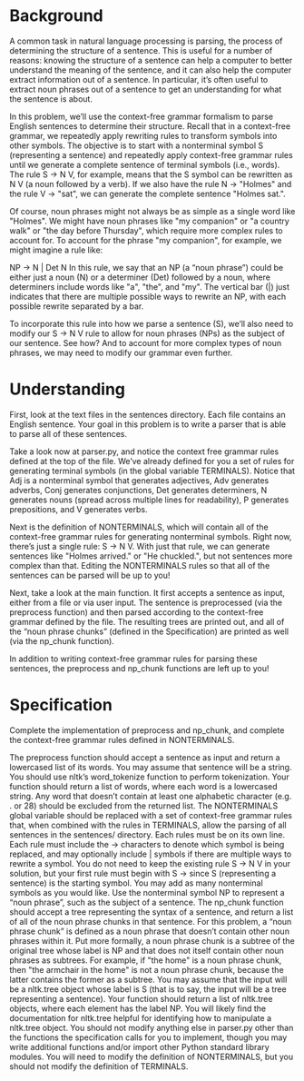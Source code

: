 # Background
A common task in natural language processing is parsing, the process of determining the structure of a sentence. This is useful for a number of reasons: knowing the structure of a sentence can help a computer to better understand the meaning of the sentence, and it can also help the computer extract information out of a sentence. In particular, it’s often useful to extract noun phrases out of a sentence to get an understanding for what the sentence is about.

In this problem, we’ll use the context-free grammar formalism to parse English sentences to determine their structure. Recall that in a context-free grammar, we repeatedly apply rewriting rules to transform symbols into other symbols. The objective is to start with a nonterminal symbol S (representing a sentence) and repeatedly apply context-free grammar rules until we generate a complete sentence of terminal symbols (i.e., words). The rule S -> N V, for example, means that the S symbol can be rewritten as N V (a noun followed by a verb). If we also have the rule N -> "Holmes" and the rule V -> "sat", we can generate the complete sentence "Holmes sat.".

Of course, noun phrases might not always be as simple as a single word like "Holmes". We might have noun phrases like "my companion" or "a country walk" or "the day before Thursday", which require more complex rules to account for. To account for the phrase "my companion", for example, we might imagine a rule like:

NP -> N | Det N
In this rule, we say that an NP (a “noun phrase”) could be either just a noun (N) or a determiner (Det) followed by a noun, where determiners include words like "a", "the", and "my". The vertical bar (|) just indicates that there are multiple possible ways to rewrite an NP, with each possible rewrite separated by a bar.

To incorporate this rule into how we parse a sentence (S), we’ll also need to modify our S -> N V rule to allow for noun phrases (NPs) as the subject of our sentence. See how? And to account for more complex types of noun phrases, we may need to modify our grammar even further.

# Understanding
First, look at the text files in the sentences directory. Each file contains an English sentence. Your goal in this problem is to write a parser that is able to parse all of these sentences.

Take a look now at parser.py, and notice the context free grammar rules defined at the top of the file. We’ve already defined for you a set of rules for generating terminal symbols (in the global variable TERMINALS). Notice that Adj is a nonterminal symbol that generates adjectives, Adv generates adverbs, Conj generates conjunctions, Det generates determiners, N generates nouns (spread across multiple lines for readability), P generates prepositions, and V generates verbs.

Next is the definition of NONTERMINALS, which will contain all of the context-free grammar rules for generating nonterminal symbols. Right now, there’s just a single rule: S -> N V. With just that rule, we can generate sentences like "Holmes arrived." or "He chuckled.", but not sentences more complex than that. Editing the NONTERMINALS rules so that all of the sentences can be parsed will be up to you!

Next, take a look at the main function. It first accepts a sentence as input, either from a file or via user input. The sentence is preprocessed (via the preprocess function) and then parsed according to the context-free grammar defined by the file. The resulting trees are printed out, and all of the “noun phrase chunks” (defined in the Specification) are printed as well (via the np_chunk function).

In addition to writing context-free grammar rules for parsing these sentences, the preprocess and np_chunk functions are left up to you!

# Specification
Complete the implementation of preprocess and np_chunk, and complete the context-free grammar rules defined in NONTERMINALS.

The preprocess function should accept a sentence as input and return a lowercased list of its words.
You may assume that sentence will be a string.
You should use nltk’s word_tokenize function to perform tokenization.
Your function should return a list of words, where each word is a lowercased string.
Any word that doesn’t contain at least one alphabetic character (e.g. . or 28) should be excluded from the returned list.
The NONTERMINALS global variable should be replaced with a set of context-free grammar rules that, when combined with the rules in TERMINALS, allow the parsing of all sentences in the sentences/ directory.
Each rules must be on its own line. Each rule must include the -> characters to denote which symbol is being replaced, and may optionally include | symbols if there are multiple ways to rewrite a symbol.
You do not need to keep the existing rule S -> N V in your solution, but your first rule must begin with S -> since S (representing a sentence) is the starting symbol.
You may add as many nonterminal symbols as you would like.
Use the nonterminal symbol NP to represent a “noun phrase”, such as the subject of a sentence.
The np_chunk function should accept a tree representing the syntax of a sentence, and return a list of all of the noun phrase chunks in that sentence.
For this problem, a “noun phrase chunk” is defined as a noun phrase that doesn’t contain other noun phrases within it. Put more formally, a noun phrase chunk is a subtree of the original tree whose label is NP and that does not itself contain other noun phrases as subtrees.
For example, if "the home" is a noun phrase chunk, then "the armchair in the home" is not a noun phrase chunk, because the latter contains the former as a subtree.
You may assume that the input will be a nltk.tree object whose label is S (that is to say, the input will be a tree representing a sentence).
Your function should return a list of nltk.tree objects, where each element has the label NP.
You will likely find the documentation for nltk.tree helpful for identifying how to manipulate a nltk.tree object.
You should not modify anything else in parser.py other than the functions the specification calls for you to implement, though you may write additional functions and/or import other Python standard library modules. You will need to modify the definition of NONTERMINALS, but you should not modify the definition of TERMINALS.
